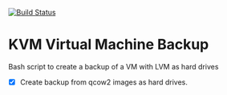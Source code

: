 [![Build Status](https://github.com/luisperezmarin/kvm-backup/actions/workflows/shellcheck.yml/badge.svg)](https://github.com/luisperezmarin/kvm-backup/actions/workflows/shellcheck.yml)


# KVM Virtual Machine Backup

Bash script to create a backup of a VM with LVM as hard drives

- [x] Create backup from qcow2 images as hard drives.
